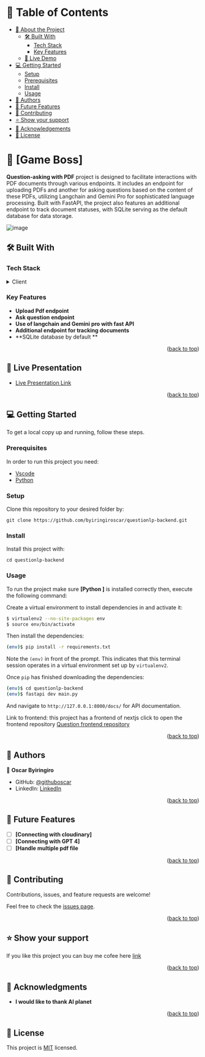 <a name="readme-top"></a>

<!--
HOW TO USE:
This is an example of how you may give instructions on setting up your project locally.

Modify this file to match your project and remove sections that don't apply.

REQUIRED SECTIONS:
- Table of Contents
- About the Project
  - Built With
  - Live Demo
- Getting Started
- Authors
- Future Features
- Contributing
- Show your support
- Acknowledgements
- License

OPTIONAL SECTIONS:
- FAQ

After you're finished please remove all the comments and instructions!
-->

<div align="center">
  <!-- You are encouraged to replace this logo with your own! Otherwise you can also remove it. -->


  

</div>

<!-- TABLE OF CONTENTS -->

# 📗 Table of Contents

- [📖 About the Project](#about-project)
  - [🛠 Built With](#built-with)
    - [Tech Stack](#tech-stack)
    - [Key Features](#key-features)
  - [🚀 Live Demo](#live-demo)
- [💻 Getting Started](#getting-started)
  - [Setup](#setup)
  - [Prerequisites](#prerequisites)
  - [Install](#install)
  - [Usage](#usage)
- [👥 Authors](#authors)
- [🔭 Future Features](#future-features)
- [🤝 Contributing](#contributing)
- [⭐️ Show your support](#support)
- [🙏 Acknowledgements](#acknowledgements)
- [📝 License](#license)

<!-- PROJECT DESCRIPTION -->

# 📖 [Game Boss] <a name="about-project"></a>

**Question-asking with PDF** project is designed to facilitate interactions with PDF documents through various endpoints. It includes an endpoint for uploading PDFs and another for asking questions based on the content of these PDFs, utilizing Langchain and Gemini Pro for sophisticated language processing. Built with FastAPI, the project also features an additional endpoint to track document statuses, with SQLite serving as the default database for data storage.

![image](https://github.com/byiringiroscar/questionlp-backend/assets/51321655/528696e3-c3dd-41d8-860f-647ae1b1f559)

## 🛠 Built With <a name="built-with"></a>

### Tech Stack <a name="tech-stack"></a>


<details>
  <summary>Client</summary>
  <ul>
    <li><a href="#!">Fastapi</a></li>
    <li><a href="#!">Langchain</a></li>
    <li><a href="#!">Gemini Pro</a></li>
    <li><a href="#!">Sqlite db</a></li>
    
  </ul>
</details>

<!-- Features -->

### Key Features <a name="key-features"></a>


- **Upload Pdf endpoint**
- **Ask question endpoint**
- **Use of langchain and Gemini pro with fast API**
- **Additional endpoint for tracking documents**
- **SQLite database by default **

<p align="right">(<a href="#readme-top">back to top</a>)</p>

<!-- LIVE DEMO -->

## 🚀 Live Presentation <a name="live-demo"></a>

- [Live Presentation Link](https://www.loom.com/share/7b7ef4f8873a4b90b7af4aebfcf7c576?sid=f66fb727-34ff-4514-b205-ee9e7ea6ce62)

<p align="right">(<a href="#readme-top">back to top</a>)</p>

<!-- GETTING STARTED -->

## 💻 Getting Started <a name="getting-started"></a>

To get a local copy up and running, follow these steps.

### Prerequisites

In order to run this project you need:
<ul>
    <li><a href="https://code.visualstudio.com/">Vscode</a></li>
    <li><a href="#!">Python</a></li>
  </ul>

<!--
Example command:

```sh
 gem install rails
```
 -->

### Setup

Clone this repository to your desired folder by:

```
git clone https://github.com/byiringiroscar/questionlp-backend.git
```

<!--
Example commands:

```sh
  cd my-folder
  git clone git@github.com:myaccount/my-project.git
```
--->

### Install


Install this project with: 

```
cd questionlp-backend
```

<!--
Example command:

```sh
  cd my-project
  gem install
```
--->

### Usage


To run the project make sure **[Python ]** is installed correctly then, execute the following command:



Create a virtual environment to install dependencies in and activate it:

```sh
$ virtualenv2 --no-site-packages env
$ source env/bin/activate
```

Then install the dependencies:

```sh
(env)$ pip install -r requirements.txt
```
Note the `(env)` in front of the prompt. This indicates that this terminal
session operates in a virtual environment set up by `virtualenv2`.

Once `pip` has finished downloading the dependencies:
```sh
(env)$ cd questionlp-backend
(env)$ fastapi dev main.py
```
And navigate to `http://127.0.0.1:8000/docs/` for API documentation.

Link to frontend:
this project has a frontend of nextjs click to open the frontend repository 
<a href="https://github.com/byiringiroscar/questionnlp-frontend.git" target="_blank">Question frontend repository</a>

<p align="right">(<a href="#readme-top">back to top</a>)</p>

<!-- AUTHORS -->

## 👥 Authors <a name="authors"></a>


👤 **Oscar Byiringiro**

- GitHub: [@githuboscar](https://github.com/byiringiroscar)
- LinkedIn: [LinkedIn](https://www.linkedin.com/in/oscarbyiringiro/)

<p align="right">(<a href="#readme-top">back to top</a>)</p>

<!-- FUTURE FEATURES -->

## 🔭 Future Features <a name="future-features"></a>



- [ ] **[Connecting with cloudinary]**
- [ ] **[Connecting with GPT 4]**
- [ ] **[Handle multiple pdf file**

<p align="right">(<a href="#readme-top">back to top</a>)</p>

<!-- CONTRIBUTING -->

## 🤝 Contributing <a name="contributing"></a>

Contributions, issues, and feature requests are welcome!


Feel free to check the [issues page](../../issues/).

<p align="right">(<a href="#readme-top">back to top</a>)</p>

<!-- SUPPORT -->

## ⭐️ Show your support <a name="support"></a>

If you like this project you can buy me cofee here [link](linkedin.com/in/oscarbyiringiro/)

<p align="right">(<a href="#readme-top">back to top</a>)</p>

<!-- ACKNOWLEDGEMENTS -->

## 🙏 Acknowledgments <a name="acknowledgements"></a>

- **I would like to thank AI planet**

<p align="right">(<a href="#readme-top">back to top</a>)</p>



<!-- LICENSE -->

## 📝 License <a name="license"></a>

This project is [MIT](./MIT.md) licensed.


